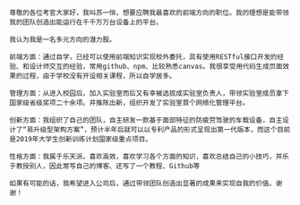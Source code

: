 	尊敬的各位考官大家好，我叫苏一恒，想要应聘我最喜欢的前端方向的职位。我的理想是能带领我的团队创造出能运行在千千万万台设备上的平台。

	我认为我是一名多元方向的潜力股。

	前端方面：通过自学，已经可以使用前端知识实现校外委托，具有使用RESTful接口开发的经验、和设计师交互的经验，常用github、npm、比较熟悉canvas。我很享受用代码生成页面效果的过程，由于学校没有开设相关课程，所以自学居多。

	管理方面：从进入校园后，加入实验室而后又有幸被选拔成实验室负责人，带领实验室成员拿下国家级省级奖项二十余项。并推陈出新，组织开发了实验室首个网络化管理平台。

	创新方面：我组织了自己的团队，自主研发一款基于面部特征的防疲劳驾驶的车载设备，自主设计了“易升级型架构方案”，预计半年后就可以以专利产品的形式呈现出第一代版本，而这个目前是2019年大学生创新训练计划国家级重点项目。

	性格方面：我属于乐天派，喜欢高效，喜欢学习各个方面的知识，喜欢总结自己的小技巧，并乐于教授别人，因此常写自己的博客、还写了一个教程、Github等

	如果有可能的话，我希望进入公司后，通过带领团队创造出显著的成果来实现自我的价值。谢谢！
